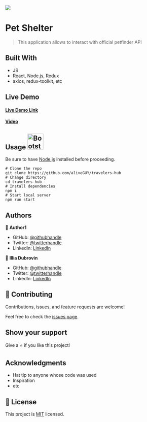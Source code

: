 ![](https://img.shields.io/badge/Microverse-blueviolet)

# Pet Shelter

> This application allows to interact with official petfinder API


## Built With

- JS
- React, Node.js, Redux
- axios, redux-toolkit, etc

## Live Demo

#### [Live Demo Link](https://the-great-aliveguy-site.netlify.app/)
#### [Video](https://www.loom.com/share/209d8e5054ae4ddd8a468ab54510162a)


## Usage  <img src="https://img.icons8.com/external-filled-outline-geotatah/344/external-engine-merger-and-acquisition-filled-outline-filled-outline-geotatah.png" alt="Bootstrap Icon" style="width: 50px; height: 50px">

Be sure to have [Node.js](https://nodejs.org/) installed before proceeding.

```shell
# Clone the repo
git clone https://github.com/aliveGUY/travelers-hub
# Change directory
cd travelers-hub
# Install dependencies
npm i
# Start local server
npm run start
```

## Authors

👤 **Author1**

- GitHub: [@githubhandle](https://github.com/githubhandle)
- Twitter: [@twitterhandle](https://twitter.com/twitterhandle)
- LinkedIn: [LinkedIn](https://linkedin.com/in/linkedinhandle)

👤 **Illia Dubrovin**

- GitHub: [@githubhandle](https://github.com/aliveGUY)
- Twitter: [@twitterhandle](https://twitter.com/Sciborskyy)
- LinkedIn: [LinkedIn](https://www.linkedin.com/in/ilya-dubrovin-921a2721b/)

## 🤝 Contributing

Contributions, issues, and feature requests are welcome!

Feel free to check the [issues page](../../issues/).

## Show your support

Give a ⭐️ if you like this project!

## Acknowledgments

- Hat tip to anyone whose code was used
- Inspiration
- etc

## 📝 License

This project is [MIT](./MIT.md) licensed.
